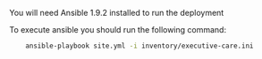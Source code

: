 You will need Ansible 1.9.2 installed to run the deployment

To execute ansible you should run the following command:

```bash
	ansible-playbook site.yml -i inventory/executive-care.ini
```


